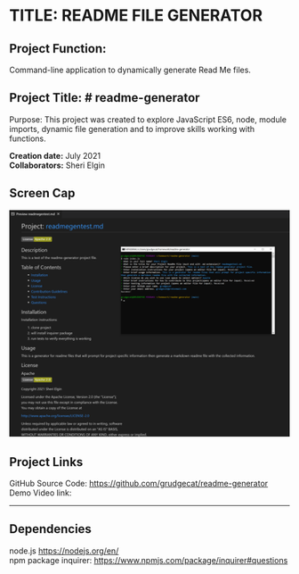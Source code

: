 # TITLE: README FILE GENERATOR

## Project Function:  
Command-line application to dynamically generate Read Me files.  

## Project Title: # readme-generator
Purpose: This project was created to explore JavaScript ES6, node, module imports, dynamic file generation and to improve skills working with functions. 

**Creation date:** July 2021  
**Collaborators:** Sheri Elgin

## Screen Cap
![screen cap of Readme generator](./assets/screencap.png )

## Project Links
GitHub Source Code: https://github.com/grudgecat/readme-generator  \
Demo Video link: 

***
## Dependencies 
node.js https://nodejs.org/en/  
npm package inquirer: https://www.npmjs.com/package/inquirer#questions
```
